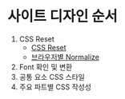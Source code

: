 # 사이트 디자인 순서
1. CSS Reset
   - [CSS Reset](https://meyerweb.com/eric/tools/css/reset/)
   - [브라우저별 Normalize](https://necolas.github.io/normalize.css/)
2. Font 확인 및 변환
3. 공통 요소 CSS 스타일
4. 주요 파트별 CSS 작성성